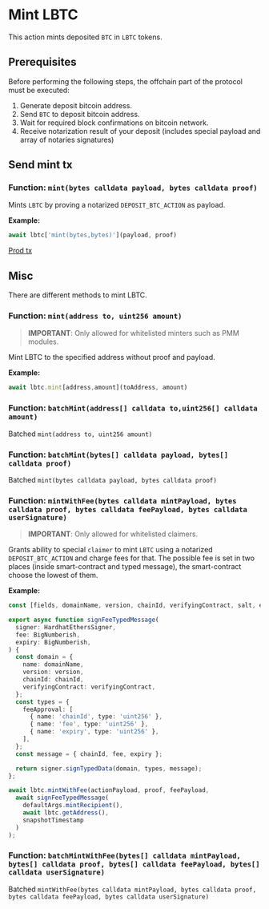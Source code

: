 # Mint LBTC

This action mints deposited `BTC` in `LBTC` tokens.

## Prerequisites

Before performing the following steps, the offchain part of the protocol must be executed:
1. Generate deposit bitcoin address.
2. Send `BTC` to deposit bitcoin address.
3. Wait for required block confirmations on bitcoin network.
4. Receive notarization result of your deposit (includes special payload and array of notaries signatures)

## Send mint tx

### Function: `mint(bytes calldata payload, bytes calldata proof)`
Mints `LBTC` by proving a notarized `DEPOSIT_BTC_ACTION` as payload.

**Example:**

```typescript
await lbtc['mint(bytes,bytes)'](payload, proof)
```

[Prod tx](https://etherscan.io/tx/0xc70e0593bf8e52d238a2a812ee8a3f97d14f0dbb5c2dda60d8f221c56bf82633)

## Misc

There are different methods to mint LBTC.

### Function: `mint(address to, uint256 amount)`
> **IMPORTANT**: Only allowed for whitelisted minters such as PMM modules.

Mint LBTC to the specified address without proof and payload.

**Example:**

```typescript
await lbtc.mint[address,amount](toAddress, amount)
```

### Function: `batchMint(address[] calldata to,uint256[] calldata amount)`
Batched `mint(address to, uint256 amount)`

### Function: `batchMint(bytes[] calldata payload, bytes[] calldata proof)`

Batched `mint(bytes calldata payload, bytes calldata proof)`

### Function: `mintWithFee(bytes calldata mintPayload, bytes calldata proof, bytes calldata feePayload, bytes calldata userSignature)`
> **IMPORTANT**: Only allowed for whitelisted claimers.

Grants ability to special `claimer` to mint `LBTC` using a notarized `DEPOSIT_BTC_ACTION` and charge fees for that.
The possible fee is set in two places (inside smart-contract and typed message), the smart-contract choose the lowest of them.

**Example:**

```typescript
const [fields, domainName, version, chainId, verifyingContract, salt, extensions] = await lbtc.eip712Domain();

export async function signFeeTypedMessage(
  signer: HardhatEthersSigner,
  fee: BigNumberish,
  expiry: BigNumberish,
) {
  const domain = {
    name: domainName,
    version: version,
    chainId: chainId,
    verifyingContract: verifyingContract,
  };
  const types = {
    feeApproval: [
      { name: 'chainId', type: 'uint256' },
      { name: 'fee', type: 'uint256' },
      { name: 'expiry', type: 'uint256' },
    ],
  };
  const message = { chainId, fee, expiry };

  return signer.signTypedData(domain, types, message);
};

await lbtc.mintWithFee(actionPayload, proof, feePayload,
  await signFeeTypedMessage(
    defaultArgs.mintRecipient(),
    await lbtc.getAddress(),
    snapshotTimestamp
  )
);
```
### Function: `batchMintWithFee(bytes[] calldata mintPayload, bytes[] calldata proof, bytes[] calldata feePayload, bytes[] calldata userSignature)`

Batched `mintWithFee(bytes calldata mintPayload, bytes calldata proof, bytes calldata feePayload, bytes calldata userSignature)`
